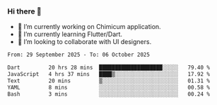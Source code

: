 ### Hi there 👋

<!--
**devcat37/devcat37** is a ✨ _special_ ✨ repository because its `README.md` (this file) appears on your GitHub profile.-->


- 🔭 I’m currently working on Chimicum application.
- 🌱 I’m currently learning Flutter/Dart.
- 👯 I’m looking to collaborate with UI designers.
<!-- - 🤔 I’m looking for help with ... -->

<!--START_SECTION:waka-->

```txt
From: 29 September 2025 - To: 06 October 2025

Dart         20 hrs 28 mins  ████████████████████░░░░░   79.40 %
JavaScript   4 hrs 37 mins   ████▒░░░░░░░░░░░░░░░░░░░░   17.92 %
Text         20 mins         ▒░░░░░░░░░░░░░░░░░░░░░░░░   01.31 %
YAML         8 mins          ░░░░░░░░░░░░░░░░░░░░░░░░░   00.58 %
Bash         3 mins          ░░░░░░░░░░░░░░░░░░░░░░░░░   00.24 %
```

<!--END_SECTION:waka-->
